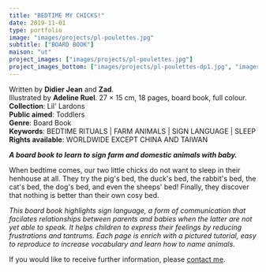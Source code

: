 ```yaml
---
title: "BEDTIME MY CHICKS!"
date: 2019-11-01
type: portfolio
image: "images/projects/pl-poulettes.jpg"
subtitle: ["BOARD BOOK"]
maison: "ut"
project_images: ["images/projects/pl-poulettes.jpg"]
project_images_bottom: ["images/projects/pl-poulettes-dp1.jpg", "images/projects/pl-poulettes-dp2.jpg"]
---
```


Written by **Didier Jean** and **Zad**.    
Illustrated by **Adeline Ruel**.
27 × 15 cm, 18 pages, board book, full colour.      
**Collection**: Lil' Lardons   
**Public aimed**: Toddlers   
**Genre**: Board Book         
**Keywords**: BEDTIME RITUALS | FARM ANIMALS | SIGN LANGUAGE | SLEEP   
**Rights available**: WORLDWIDE EXCEPT CHINA AND TAIWAN
           


***A board book to learn to sign farm and domestic animals with baby.***


When bedtime comes, our two little chicks do not want to sleep in their henhouse at all.
They try the pig's bed, the duck's bed, the rabbit's bed, the cat's bed, the dog's bed, and even the sheeps' bed!
Finally, they discover that nothing is better than their own cosy bed.


*This board book highlights sign language, a form of communication that facilates*
*relationships between parents and babies when the latter are not yet able to speak.*
*It helps children to express their feelings by reducing frustrations and tantrums.*
*Each page is enrich with a pictured tutorial, easy to reproduce to increase vocabulary*
*and learn how to name animals.*





If you would like to receive further information, please [contact me](mailto:melanie.guillaumin.edition@gmail.com).


